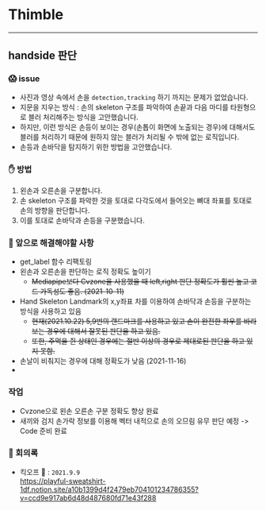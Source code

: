 # Thimble
---
## handside 판단 

### 😱 issue
- 사진과 영상 속에서 손을 `detection,tracking` 하기 까지는 문제가 없었습니다.
- 지문을 지우는 방식 : 손의 skeleton 구조를 파악하여 손끝과 다음 마디를 타원형으로 블러 처리해주는 방식을 고안했습니다.
- 하지만, 이런 방식은 손등이 보이는 경우(손톱이 화면에 노출되는 경우)에 대해서도 블러를 처리하기 때문에 원하지 않는 블러가 처리될 수 밖에 없는 로직입니다.
- 손등과 손바닥을 탐지하기 위한 방법을 고안했습니다.

### ✋ 방법
1. 왼손과 오른손을 구분합니다.
2. 손 skeleton 구조를 파악한 것을 토대로 다각도에서 들어오는 뼈대 좌표를 토대로 손의 방향을 판단합니다.
3. 이를 토대로 손바닥과 손등을 구분했습니다.


### 🤔 앞으로 해결해야할 사항 
- get_label 함수 리팩토링
- 왼손과 오른손을 판단하는 로직 정확도 높이기
  - ~~Mediapipe보다 Cvzone을 사용했을 때 left,right 판단 정확도가 훨씬 높고 코드 가독성도 좋음. (2021-10-11)~~
- Hand Skeleton Landmark의 x,y좌표 차를 이용하여 손바닥과 손등을 구분하는 방식을 사용하고 있음
  - ~~현재(2021.10.22) 5,9번의 랜드마크를 사용하고 있고 손이 완전한 좌우를 바라보는 경우에 대해서 잘못된 판단을 하고 있음.~~
  - ~~또한, 주먹을 쥔 상태인 경우에는 절반 이상의 경우로 제대로된 판단을 하고 있지 못함.~~
- 손날이 비춰지는 경우에 대해 정확도가 낮음 (2021-11-16)
- 
### 작업
- Cvzone으로 왼손 오른손 구분 정확도 향상 완료
- 새끼와 검지 손가락 정보를 이용해 벡터 내적으로 손의 오므림 유무 판단 예정 -> Code 준비 완료


### 📝 회의록
- 킥오프 📍 : `2021.9.9` <br>
https://playful-sweatshirt-1df.notion.site/a10b1399d4f2479eb704101234786355?v=ccd9e917ab6d48d487680fd71e43f288
